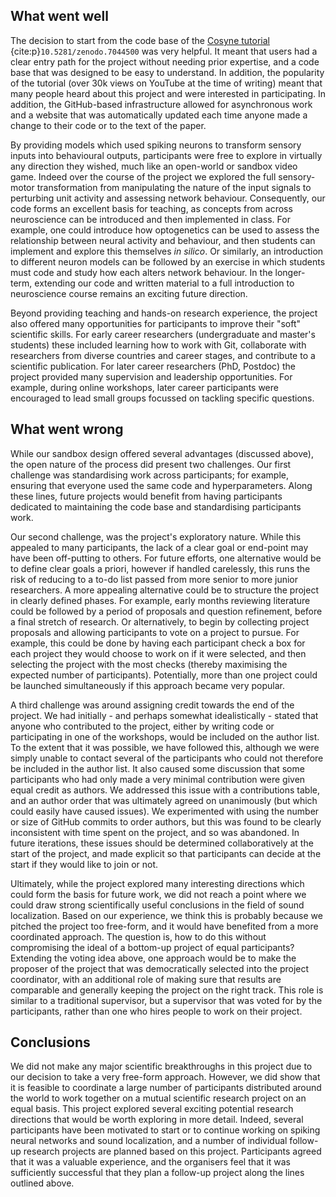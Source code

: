## What went well

The decision to start from the code base of the [Cosyne tutorial](https://neural-reckoning.github.io/cosyne-tutorial-2022/) {cite:p}`10.5281/zenodo.7044500` was very helpful. It meant that users had a clear entry path for the project without needing prior expertise, and a code base that was designed to be easy to understand. In addition, the popularity of the tutorial (over 30k views on YouTube at the time of writing) meant that many people heard about this project and were interested in participating. In addition, the GitHub-based infrastructure allowed for asynchronous work and a website that was automatically updated each time anyone made a change to their code or to the text of the paper.

By providing models which used spiking neurons to transform sensory inputs into behavioural outputs, participants were free to explore in virtually any direction they wished, much like an open-world or sandbox video game. Indeed over the course of the project we explored the full sensory-motor transformation from manipulating the nature of the input signals to perturbing unit activity and assessing network behaviour. Consequently, our code forms an excellent basis for teaching, as concepts from across neuroscience can be introduced and then implemented in class. For example, one could introduce how optogenetics can be used to assess the relationship between neural activity and behaviour, and then students can implement and explore this themselves *in silico*. Or similarly, an introduction to different neuron models can be followed by an exercise in which students must code and study how each alters network behaviour. In the longer-term, extending our code and written material to a full introduction to neuroscience course remains an exciting future direction.

Beyond providing teaching and hands-on research experience, the project also offered many opportunities for participants to improve their "soft" scientific skills. For early career researchers (undergraduate and master's students) these included learning how to work with Git, collaborate with researchers from diverse countries and career stages, and contribute to a scientific publication. For later career researchers (PhD, Postdoc) the project provided many supervision and leadership opportunities. For example, during online workshops, later career participants were encouraged to lead small groups focussed on tackling specific questions.  

## What went wrong
While our sandbox design offered several advantages (discussed above), the open nature of the process did present two challenges. Our first challenge was standardising work across participants; for example, ensuring that everyone used the same code and hyperparameters. Along these lines, future projects would benefit from having participants dedicated to maintaining the code base and standardising participants work.

Our second challenge, was the project's exploratory nature. While this appealed to many participants, the lack of a clear goal or end-point may have been off-putting to others. For future efforts, one alternative would be to define clear goals a priori, however if handled carelessly, this runs the risk of reducing to a to-do list passed from more senior to more junior researchers. A more appealing alternative could be to structure the project in clearly defined phases. For example, early months reviewing literature could be followed by a period of proposals and question refinement, before a final stretch of research. Or alternatively, to begin by collecting project proposals and allowing participants to vote on a project to pursue. For example, this could be done by having each participant check a box for each project they would choose to work on if it were selected, and then selecting the project with the most checks (thereby maximising the expected number of participants). Potentially, more than one project could be launched simultaneously if this approach became very popular.

A third challenge was around assigning credit towards the end of the project. We had initially - and perhaps somewhat idealistically - stated that anyone who contributed to the project, either by writing code or participating in one of the workshops, would be included on the author list. To the extent that it was possible, we have followed this, although we were simply unable to contact several of the participants who could not therefore be included in the author list. It also caused some discussion that some participants who had only made a very minimal contribution were given equal credit as authors. We addressed this issue with a contributions table, and an author order that was ultimately agreed on unanimously (but which could easily have caused issues). We experimented with using the number or size of GitHub commits to order authors, but this was found to be clearly inconsistent with time spent on the project, and so was abandoned. In future iterations, these issues should be determined collaboratively at the start of the project, and made explicit so that participants can decide at the start if they would like to join or not.

Ultimately, while the project explored many interesting directions which could form the basis for future work, we did not reach a point where we could draw strong scientifically useful conclusions in the field of sound localization. Based on our experience, we think this is probably because we pitched the project too free-form, and it would have benefited from a more coordinated approach. The question is, how to do this without compromising the ideal of a bottom-up project of equal participants? Extending the voting idea above, one approach would be to make the proposer of the project that was democratically selected into the project coordinator, with an additional role of making sure that results are comparable and generally keeping the project on the right track. This role is similar to a traditional supervisor, but a supervisor that was voted for by the participants, rather than one who hires people to work on their project.

## Conclusions

We did not make any major scientific breakthroughs in this project due to our decision to take a very free-form approach. However, we did show that it is feasible to coordinate a large number of participants distributed around the world to work together on a mutual scientific research project on an equal basis. This project explored several exciting potential research directions that would be worth exploring in more detail. Indeed, several participants have been motivated to start or to continue working on spiking neural networks and sound localization, and a number of individual follow-up research projects are planned based on this project. Participants agreed that it was a valuable experience, and the organisers feel that it was sufficiently successful that they plan a follow-up project along the lines outlined above.